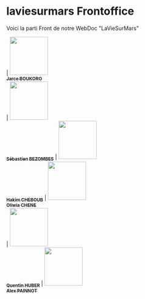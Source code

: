 # laviesurmars Frontoffice

Voici la parti Front de notre WebDoc "LaVieSurMars"


| [<img src="https://avatars1.githubusercontent.com/u/53154206?s=460&v=4" width="100px;"/><br /><sub><b>Jarce BOUKORO</b></sub>](https://github.com/j2frise)  
| [<img src="https://avatars3.githubusercontent.com/u/37511365?s=460&u=a60acb289524726237fde6d0bd6ab09b0beebc58&v=4" width="100px;"/><br /><sub><b>Sébastien BEZOMBES</b></sub>](https://github.com/Sebastienbezombes) 
| [<img src="https://avatars2.githubusercontent.com/u/45242558?s=460&v=4" width="100px;"/><br /><sub><b>Hakim CHEBOUB</b></sub>](https://github.com/Hakim75) 
| [<img src="https://avatars0.githubusercontent.com/u/56738454?s=460&u=e0b4b876e010a9b29e1c891a51adfc5dbe4bd323&v=4" width="100px;"/><br /><sub><b>Oliwia CHENE</b></sub>](https://github.com/oliwkaPL)  
| [<img src="https://avatars3.githubusercontent.com/u/56915614?s=460&v=4" width="100px;"/><br /><sub><b>Quentin HUBER</b></sub>](https://github.com/QuentinHuber) 
| [<img src="https://avatars3.githubusercontent.com/u/38137871?s=460&u=58821fac78daa458a613b3429c547ef81c4f08d9&v=4" width="100px;"/><br /><sub><b>Alex PAINNOT</b></sub>](https://github.com/Alx-dev7580)
